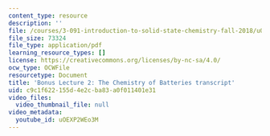 ```yaml
---
content_type: resource
description: ''
file: /courses/3-091-introduction-to-solid-state-chemistry-fall-2018/uOEXP2WEo3M_transcript.pdf
file_size: 73324
file_type: application/pdf
learning_resource_types: []
license: https://creativecommons.org/licenses/by-nc-sa/4.0/
ocw_type: OCWFile
resourcetype: Document
title: 'Bonus Lecture 2: The Chemistry of Batteries transcript'
uid: c9c1f622-155d-4e2c-ba83-a0f011401e31
video_files:
  video_thumbnail_file: null
video_metadata:
  youtube_id: uOEXP2WEo3M
---
```

